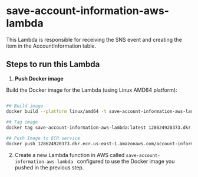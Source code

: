 # save-account-information-aws-lambda

This Lambda is responsible for receiving the SNS event and creating the item in the AccountInformation table.

## Steps to run this Lambda

1. **Push Docker image**

Build the Docker image for the Lambda (using Linux AMD64 platform):

```bash

## Build image
docker build --platform linux/amd64 -t save-account-information-aws-lambda .
 
## Tag image
docker tag save-account-information-aws-lambda:latest 128624920373.dkr.ecr.us-east-1.amazonaws.com/account-information-images

## Push Image to ECR service
docker push 128624920373.dkr.ecr.us-east-1.amazonaws.com/account-information-images
```

2. Create a new Lambda function in AWS called `save-account-information-aws-lambda ` configured to use the Docker image you pushed in the previous step.